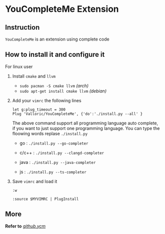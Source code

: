 # YouCompleteMe Extension 


## Instruction 
`YouCompleteMe` is an extension using complete code  



## How to install it and configure it 

For linux user 

1. Install `cmake` and `llvm` 

    - `sudo pacman -S cmake llvm` *(arch)*
    - `sudo apt-get install cmake llvm` *(debian)*

2. Add your `vimrc` the following lines 

    ```vim
    let g:plug_timeout = 300
    Plug 'Valloric/YouCompleteMe', {'do':'./install.py --all' }
    ```

    The above command support all programming language auto complete, if you want to just support one programming language. You can type the floowing words replase `./install.py`

    - go : `./install.py --go-completer`
        
    - c/c++ : `./install.py --clangd-completer`
    - java : `./install.py --java-completer`
    - js : `./install.py --ts-completer`

3. Save `vimrc` and load it 

    `:w`

    `:source $MYVIMRC | PlugInstall`  

## More 

**Refer to** [*github.ycm*](https://github.com/ycm-core/YouCompleteMe)